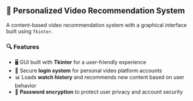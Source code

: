 ## 🎥 Personalized Video Recommendation System

A content-based video recommendation system with a graphical interface built using `Tkinter`.

### 🔍 Features

- 🖥️ GUI built with **Tkinter** for a user-friendly experience
- 🔐 Secure **login system** for personal video platform accounts
- 📊 Loads **watch history** and recommends new content based on user behavior
- 🔑 **Password encryption** to protect user privacy and account security
